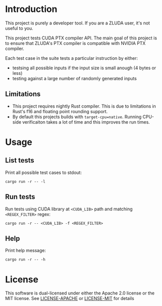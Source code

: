 # Introduction

This project is purely a developer tool. If you are a ZLUDA user, it's not useful to you.

This project tests CUDA PTX compiler API. The main goal of this project is to ensure that ZLUDA's PTX compiler is compatible with NVIDIA PTX compiler.

Each test case in the suite tests a particular instruction by either:
* testsing all possible inputs if the input size is small anough (4 bytes or less)
* testing against a large number of randomly generated inputs

## Limitations
* This project requires nightly Rust compiler. This is due to limitations in Rust's f16 and floating point rounding support.
* By default this projects builds with `target-cpu=native`. Running CPU-side verificaiton takes a lot of time and this improves the run times.

# Usage

## List tests

Print all possible test cases to stdout:
```
cargo run -r -- -l
```

## Run tests

Run tests using CUDA library at `<CUDA_LIB>` path and matching `<REGEX_FILTER>` regex:

```
cargo run -r -- <CUDA_LIB> -f <REGEX_FILTER>
```


## Help

Print help message:

```
cargo run -r -- -h
```

# License

This software is dual-licensed under either the Apache 2.0 license or the MIT license. See [LICENSE-APACHE](LICENSE-APACHE) or [LICENSE-MIT](LICENSE-MIT) for details